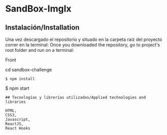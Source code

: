 
# SandBox-ImgIx

## Instalación/Installation

Una vez descargado el repositorio y situado en la carpeta raíz del proyecto correr en la terminal:
Once you downloaded the repository, go to project's root folder and run on a terminal:

Front

cd sandbox-challenge

```
$ npm install
```

$ npm start

```
## Tecnologías y librerías utilizadas/Applied technologies and libraries

HTML,
CSS3,
Javascript,
ReactJS,
React Hooks
```

